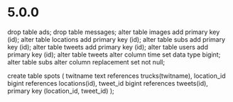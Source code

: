 # 5.0.0

drop table ads;
drop table messages;
alter table images add primary key (id);
alter table locations add primary key (id);
alter table subs add primary key (id);
alter table tweets add primary key (id);
alter table users add primary key (id);
alter table tweets alter column time set data type bigint;
alter table subs alter column replacement set not null;

create table spots (
    twitname text references trucks(twitname),
    location_id bigint references locations(id),
    tweet_id bigint references tweets(id),
    primary key (location_id, tweet_id)
);